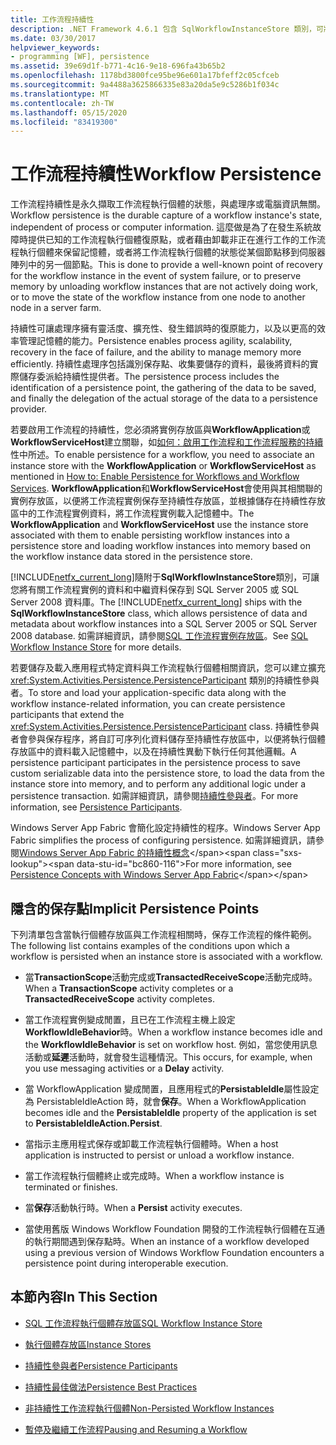 ```yaml
---
title: 工作流程持續性
description: .NET Framework 4.6.1 包含 SqlWorkflowInstanceStore 類別，可將工作流程資料和中繼資料保存在 SQL Server 資料庫中。
ms.date: 03/30/2017
helpviewer_keywords:
- programming [WF], persistence
ms.assetid: 39e69d1f-b771-4c16-9e18-696fa43b65b2
ms.openlocfilehash: 1178bd3800fce95be96e601a17bfeff2c05cfceb
ms.sourcegitcommit: 9a4488a3625866335e83a20da5e9c5286b1f034c
ms.translationtype: MT
ms.contentlocale: zh-TW
ms.lasthandoff: 05/15/2020
ms.locfileid: "83419300"
---
```

# <a name="workflow-persistence"></a><span data-ttu-id="bc860-103">工作流程持續性</span><span class="sxs-lookup"><span data-stu-id="bc860-103">Workflow Persistence</span></span>
<span data-ttu-id="bc860-104">工作流程持續性是永久擷取工作流程執行個體的狀態，與處理序或電腦資訊無關。</span><span class="sxs-lookup"><span data-stu-id="bc860-104">Workflow persistence is the durable capture of a workflow instance's state, independent of process or computer information.</span></span> <span data-ttu-id="bc860-105">這麼做是為了在發生系統故障時提供已知的工作流程執行個體復原點，或者藉由卸載非正在進行工作的工作流程執行個體來保留記憶體，或者將工作流程執行個體的狀態從某個節點移到伺服器陣列中的另一個節點。</span><span class="sxs-lookup"><span data-stu-id="bc860-105">This is done to provide a well-known point of recovery for the workflow instance in the event of system failure, or to preserve memory by unloading workflow instances that are not actively doing work, or to move the state of the workflow instance from one node to another node in a server farm.</span></span>  
  
 <span data-ttu-id="bc860-106">持續性可讓處理序擁有靈活度、擴充性、發生錯誤時的復原能力，以及以更高的效率管理記憶體的能力。</span><span class="sxs-lookup"><span data-stu-id="bc860-106">Persistence enables process agility, scalability, recovery in the face of failure, and the ability to manage memory more efficiently.</span></span> <span data-ttu-id="bc860-107">持續性處理序包括識別保存點、收集要儲存的資料，最後將資料的實際儲存委派給持續性提供者。</span><span class="sxs-lookup"><span data-stu-id="bc860-107">The persistence process includes the identification of a persistence point, the gathering of the data to be saved, and finally the delegation of the actual storage of the data to a persistence provider.</span></span>  
  
 <span data-ttu-id="bc860-108">若要啟用工作流程的持續性，您必須將實例存放區與**WorkflowApplication**或**WorkflowServiceHost**建立關聯，如[如何：啟用工作流程和工作流程服務的持續](how-to-enable-persistence-for-workflows-and-workflow-services.md)性中所述。</span><span class="sxs-lookup"><span data-stu-id="bc860-108">To enable persistence for a workflow, you need to associate an instance store with the **WorkflowApplication** or **WorkflowServiceHost** as mentioned in [How to: Enable Persistence for Workflows and Workflow Services](how-to-enable-persistence-for-workflows-and-workflow-services.md).</span></span> <span data-ttu-id="bc860-109">**WorkflowApplication**和**WorkflowServiceHost**會使用與其相關聯的實例存放區，以便將工作流程實例保存至持續性存放區，並根據儲存在持續性存放區中的工作流程實例資料，將工作流程實例載入記憶體中。</span><span class="sxs-lookup"><span data-stu-id="bc860-109">The **WorkflowApplication** and **WorkflowServiceHost** use the instance store associated with them to enable persisting workflow instances into a persistence store and loading workflow instances into memory based on the workflow instance data stored in the persistence store.</span></span>  
  
 <span data-ttu-id="bc860-110">[!INCLUDE[netfx_current_long](../../../includes/netfx-current-long-md.md)]隨附于**SqlWorkflowInstanceStore**類別，可讓您將有關工作流程實例的資料和中繼資料保存到 SQL Server 2005 或 SQL Server 2008 資料庫。</span><span class="sxs-lookup"><span data-stu-id="bc860-110">The [!INCLUDE[netfx_current_long](../../../includes/netfx-current-long-md.md)] ships with the **SqlWorkflowInstanceStore** class, which allows persistence of data and metadata about workflow instances into a SQL Server 2005 or SQL Server 2008 database.</span></span> <span data-ttu-id="bc860-111">如需詳細資訊，請參閱[SQL 工作流程實例存放區](sql-workflow-instance-store.md)。</span><span class="sxs-lookup"><span data-stu-id="bc860-111">See [SQL Workflow Instance Store](sql-workflow-instance-store.md) for more details.</span></span>  
  
 <span data-ttu-id="bc860-112">若要儲存及載入應用程式特定資料與工作流程執行個體相關資訊，您可以建立擴充 <xref:System.Activities.Persistence.PersistenceParticipant> 類別的持續性參與者。</span><span class="sxs-lookup"><span data-stu-id="bc860-112">To store and load your application-specific data along with the workflow instance-related information, you can create persistence participants that extend the <xref:System.Activities.Persistence.PersistenceParticipant> class.</span></span> <span data-ttu-id="bc860-113">持續性參與者會參與保存程序，將自訂可序列化資料儲存至持續性存放區中，以便將執行個體存放區中的資料載入記憶體中，以及在持續性異動下執行任何其他邏輯。</span><span class="sxs-lookup"><span data-stu-id="bc860-113">A persistence participant participates in the persistence process to save custom serializable data into the persistence store, to load the data from the instance store into memory, and to perform any additional logic under a persistence transaction.</span></span> <span data-ttu-id="bc860-114">如需詳細資訊，請參閱[持續性參與者](persistence-participants.md)。</span><span class="sxs-lookup"><span data-stu-id="bc860-114">For more information, see [Persistence Participants](persistence-participants.md).</span></span>  
  
 <span data-ttu-id="bc860-115">Windows Server App Fabric 會簡化設定持續性的程序。</span><span class="sxs-lookup"><span data-stu-id="bc860-115">Windows Server App Fabric simplifies the process of configuring persistence.</span></span> <span data-ttu-id="bc860-116">如需詳細資訊，請參閱[Windows Server App Fabric 的持續性概念](https://docs.microsoft.com/previous-versions/appfabric/ee677272(v=azure.10))</span><span class="sxs-lookup"><span data-stu-id="bc860-116">For more information, see [Persistence Concepts with Windows Server App Fabric](https://docs.microsoft.com/previous-versions/appfabric/ee677272(v=azure.10))</span></span>  
  
## <a name="implicit-persistence-points"></a><span data-ttu-id="bc860-117">隱含的保存點</span><span class="sxs-lookup"><span data-stu-id="bc860-117">Implicit Persistence Points</span></span>  
 <span data-ttu-id="bc860-118">下列清單包含當執行個體存放區與工作流程相關時，保存工作流程的條件範例。</span><span class="sxs-lookup"><span data-stu-id="bc860-118">The following list contains examples of the conditions upon which a workflow is persisted when an instance store is associated with a workflow.</span></span>  
  
- <span data-ttu-id="bc860-119">當**TransactionScope**活動完成或**TransactedReceiveScope**活動完成時。</span><span class="sxs-lookup"><span data-stu-id="bc860-119">When a **TransactionScope** activity completes or a **TransactedReceiveScope** activity completes.</span></span>  
  
- <span data-ttu-id="bc860-120">當工作流程實例變成閒置，且已在工作流程主機上設定**WorkflowIdleBehavior**時。</span><span class="sxs-lookup"><span data-stu-id="bc860-120">When a workflow instance becomes idle and the **WorkflowIdleBehavior** is set on workflow host.</span></span> <span data-ttu-id="bc860-121">例如，當您使用訊息活動或**延遲**活動時，就會發生這種情況。</span><span class="sxs-lookup"><span data-stu-id="bc860-121">This occurs, for example, when you use messaging activities or a **Delay** activity.</span></span>  
  
- <span data-ttu-id="bc860-122">當 WorkflowApplication 變成閒置，且應用程式的**PersistableIdle**屬性設定為 PersistableIdleAction 時，就會**保存**。</span><span class="sxs-lookup"><span data-stu-id="bc860-122">When a WorkflowApplication becomes idle and the **PersistableIdle** property of the application is set to **PersistableIdleAction.Persist**.</span></span>  
  
- <span data-ttu-id="bc860-123">當指示主應用程式保存或卸載工作流程執行個體時。</span><span class="sxs-lookup"><span data-stu-id="bc860-123">When a host application is instructed to persist or unload a workflow instance.</span></span>  
  
- <span data-ttu-id="bc860-124">當工作流程執行個體終止或完成時。</span><span class="sxs-lookup"><span data-stu-id="bc860-124">When a workflow instance is terminated or finishes.</span></span>  
  
- <span data-ttu-id="bc860-125">當**保存**活動執行時。</span><span class="sxs-lookup"><span data-stu-id="bc860-125">When a **Persist** activity executes.</span></span>  
  
- <span data-ttu-id="bc860-126">當使用舊版 Windows Workflow Foundation 開發的工作流程執行個體在互通的執行期間遇到保存點時。</span><span class="sxs-lookup"><span data-stu-id="bc860-126">When an instance of a workflow developed using a previous version of Windows Workflow Foundation encounters a persistence point during interoperable execution.</span></span>  
  
## <a name="in-this-section"></a><span data-ttu-id="bc860-127">本節內容</span><span class="sxs-lookup"><span data-stu-id="bc860-127">In This Section</span></span>  
  
- [<span data-ttu-id="bc860-128">SQL 工作流程執行個體存放區</span><span class="sxs-lookup"><span data-stu-id="bc860-128">SQL Workflow Instance Store</span></span>](sql-workflow-instance-store.md)  
  
- [<span data-ttu-id="bc860-129">執行個體存放區</span><span class="sxs-lookup"><span data-stu-id="bc860-129">Instance Stores</span></span>](instance-stores.md)  
  
- [<span data-ttu-id="bc860-130">持續性參與者</span><span class="sxs-lookup"><span data-stu-id="bc860-130">Persistence Participants</span></span>](persistence-participants.md)  
  
- [<span data-ttu-id="bc860-131">持續性最佳做法</span><span class="sxs-lookup"><span data-stu-id="bc860-131">Persistence Best Practices</span></span>](persistence-best-practices.md)  
  
- [<span data-ttu-id="bc860-132">非持續性工作流程執行個體</span><span class="sxs-lookup"><span data-stu-id="bc860-132">Non-Persisted Workflow Instances</span></span>](non-persisted-workflow-instances.md)  
  
- [<span data-ttu-id="bc860-133">暫停及繼續工作流程</span><span class="sxs-lookup"><span data-stu-id="bc860-133">Pausing and Resuming a Workflow</span></span>](pausing-and-resuming-a-workflow.md)
